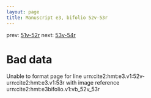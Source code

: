 ```yaml
---
layout: page
title: Manuscript e3, bifolio 52v-53r
---
```


prev: [51v-52r](../51v-52r/) next: [53v-54r](../53v-54r/)

# Bad data

Unable to format page for line urn:cite2:hmt:e3.v1:52v-urn:cite2:hmt:e3.v1:53r with image reference urn:cite2:hmt:e3bifolio.v1:vb_52v_53r
